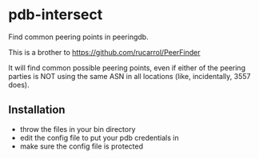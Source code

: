 # pdb-intersect
Find common peering points in peeringdb.

This is a brother to https://github.com/rucarrol/PeerFinder

It will find common possible peering points, even if either of the
peering parties is NOT using the same ASN in all locations (like, incidentally, 3557 does).

## Installation

  - throw the files in your bin directory
  - edit the config file to put your pdb credentials in
  - make sure the config file is protected
